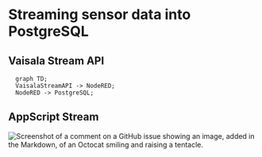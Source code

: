 # Streaming sensor data into PostgreSQL


## Vaisala Stream API
```mermaid
  graph TD;
  VaisalaStreamAPI -> NodeRED;
  NodeRED -> PostgreSQL;

```




## AppScript Stream


![Screenshot of a comment on a GitHub issue showing an image, added in the Markdown, of an Octocat smiling and raising a tentacle.](https://myoctocat.com/assets/images/base-octocat.svg)






